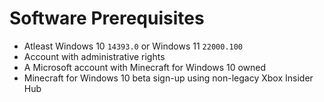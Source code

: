 # Software Prerequisites
- Atleast Windows 10 `14393.0` or Windows 11 `22000.100`
- Account with administrative rights
- A Microsoft account with Minecraft for Windows 10 owned
- Minecraft for Windows 10 beta sign-up using non-legacy Xbox Insider Hub
